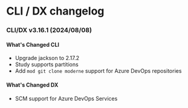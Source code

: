 # CLI / DX changelog

### CLI/DX v3.16.1 (2024/08/08)

#### What's Changed CLI
* Upgrade jackson to 2.17.2
* Study supports partitions
* Add `mod git clone moderne` support for Azure DevOps repositories
#### What's Changed DX
* SCM support for Azure DevOps Services



